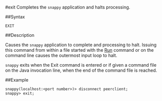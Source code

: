 #exit
Completes the `snappy` application and halts processing.

##Syntax

``` pre
EXIT
```

<a id="rtoolsijcomref33358__section_1AB9A85434CD41D69CB1F13ABCF0AE90"></a>
##Description

Causes the `snappy` application to complete and processing to halt. Issuing this command from within a file started with the [Run](../../reference/snappy_shell_reference/store-run/) command or on the command line causes the outermost input loop to halt.

`snappy` exits when the Exit command is entered or if given a command file on the Java invocation line, when the end of the command file is reached.

##Example


``` pre
snappy(localhost:<port number>)> disconnect peerclient;
snappy> exit;
```


